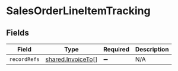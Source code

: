 # SalesOrderLineItemTracking


## Fields

| Field                                                         | Type                                                          | Required                                                      | Description                                                   |
| ------------------------------------------------------------- | ------------------------------------------------------------- | ------------------------------------------------------------- | ------------------------------------------------------------- |
| `recordRefs`                                                  | [shared.InvoiceTo](../../../sdk/models/shared/invoiceto.md)[] | :heavy_minus_sign:                                            | N/A                                                           |